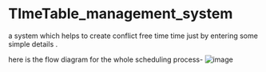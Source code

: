 # TImeTable_management_system
a system which helps to create conflict free time time just by entering some simple details .  

here is the flow diagram for the whole scheduling process-
![image](https://github.com/user-attachments/assets/2aa4e5db-aaf8-4c5a-a439-e7331a3a3ef9)
